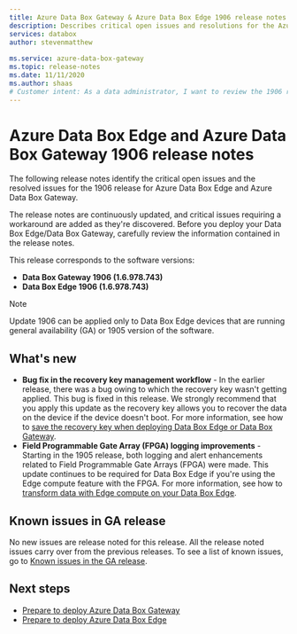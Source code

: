 ```yaml
---
title: Azure Data Box Gateway & Azure Data Box Edge 1906 release notes| Microsoft Docs
description: Describes critical open issues and resolutions for the Azure Data Box Gateway and Azure Data Box Edge running 1906 release.
services: databox
author: stevenmatthew
 
ms.service: azure-data-box-gateway
ms.topic: release-notes
ms.date: 11/11/2020
ms.author: shaas
# Customer intent: As a data administrator, I want to review the 1906 release notes for Azure Data Box Gateway and Edge, so that I can understand critical issues and enhancements before deploying updates to ensure optimal performance and data recovery.
---
```


# Azure Data Box Edge and Azure Data Box Gateway 1906 release notes

The following release notes identify the critical open issues and the resolved issues for the 1906 release for Azure Data Box Edge and Azure Data Box Gateway.

The release notes are continuously updated, and critical issues requiring a workaround are added as they're discovered. Before you deploy your Data Box Edge/Data Box Gateway, carefully review the information contained in the release notes.

This release corresponds to the software versions:

- **Data Box Gateway 1906 (1.6.978.743)**
- **Data Box Edge 1906 (1.6.978.743)**

> [!NOTE]
> Update 1906 can be applied only to Data Box Edge devices that are running general availability (GA) or 1905 version of the software.

## What's new

- **Bug fix in the recovery key management workflow** - In the earlier release, there was a bug owing to which the recovery key wasn't getting applied. This bug is fixed in this release. We strongly recommend that you apply this update as the recovery key allows you to recover the data on the device if the device doesn't boot. For more information, see how to [save the recovery key when deploying Data Box Edge or Data Box Gateway](../databox-online/azure-stack-edge-deploy-connect-setup-activate.md#set-up-and-activate-the-physical-device).
- **Field Programmable Gate Array (FPGA) logging improvements** - Starting in the 1905 release, both logging and alert enhancements related to Field Programmable Gate Arrays (FPGA) were made. This update continues to be required for Data Box Edge if you're using the Edge compute feature with the FPGA. For more information, see how to [transform data with Edge compute on your Data Box Edge](../databox-online/azure-stack-edge-deploy-configure-compute-advanced.md).

## Known issues in GA release

No new issues are release noted for this release. All the release noted issues carry over from the previous releases. To see a list of known issues, go to [Known issues in the GA release](data-box-gateway-release-notes.md#known-issues-in-ga-release).

## Next steps

- [Prepare to deploy Azure Data Box Gateway](data-box-gateway-deploy-prep.md)
- [Prepare to deploy Azure Data Box Edge](../databox-online/azure-stack-edge-deploy-prep.md)
